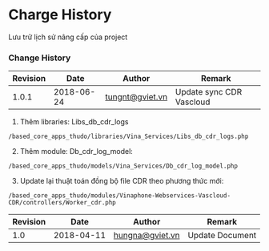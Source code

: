 # Charge History

Lưu trữ lịch sử nâng cấp của project

### Change History

| Revision | Date       | Author          | Remark                   |
| -------- | ---------- | --------------- | ------------------------ |
| 1.0.1    | 2018-06-24 | tungnt@gviet.vn | Update sync CDR Vascloud |

1. Thêm libraries: Libs_db_cdr_logs

```
/based_core_apps_thudo/libraries/Vina_Services/Libs_db_cdr_logs.php
```

2. Thêm module: Db_cdr_log_model:

```
/based_core_apps_thudo/models/Vina_Services/Db_cdr_log_model.php
```

3. Update lại thuật toán đồng bộ file CDR theo phương thức mới: 

```
/based_core_apps_thudo/modules/Vinaphone-Webservices-Vascloud-CDR/controllers/Worker_cdr.php
```



| Revision | Date       | Author          | Remark          |
| -------- | ---------- | --------------- | --------------- |
| 1.0      | 2018-04-11 | hungna@gviet.vn | Update Document |

